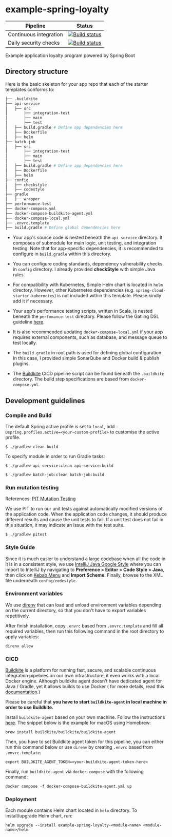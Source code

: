 # example-spring-loyalty

| Pipeline               | Status                                                                                                                                                                   |
|------------------------|--------------------------------------------------------------------------------------------------------------------------------------------------------------------------|
| Continuous integration | [![Build status](https://badge.buildkite.com/889411af93ce4fb117084d8cd0a0c6dd38603bc151279d5b1a.svg)](https://buildkite.com/raksit31667/example-spring-loyalty)          |
| Daily security checks  | [![Build status](https://badge.buildkite.com/c60bd219502a8001bdff738372fc205f3fc38ec895471be532.svg)](https://buildkite.com/raksit31667/example-spring-loyalty-security) |

Example application loyalty program powered by Spring Boot

## Directory structure

Here is the basic skeleton for your app repo that each of the starter templates conforms to:

```bash
├── .buildkite
├── api-service
│   ├── src
│       ├── integration-test
│       ├── main
│       ├── test
│   ├── build.gradle # Define app dependencies here
│   ├── Dockerfile
│   ├── helm
├── batch-job
│   ├── src
│       ├── integration-test
│       ├── main
│       ├── test
│   ├── build.gradle # Define app dependencies here
│   ├── Dockerfile
│   ├── helm
├── config
│   ├── checkstyle
│   ├── codestyle
├── gradle
│   ├── wrapper
├── performance-test
├── docker-compose.yml
├── docker-compose-buildkite-agent.yml
├── docker-compose-local.yml
├── .envrc.template
├── build.gradle # Define global dependencies here
```

- Your app's source code is nested beneath the `api-service` directory. It composes of submodule for
  main logic, unit testing, and integration testing. Note that for app-specific dependencies, it is
  recommended to configure in `build.gradle` within this directory.

- You can configure coding standards, dependency vulnerability checks in `config` directory. I
  already provided **checkStyle** with simple Java rules.

- For compatibility with Kubernetes, Simple Helm chart is located in `helm` directory. However,
  other Kubernetes dependencies (e.g. `spring-cloud-starter-kubernetes`) is not included within this
  template. Please kindly add it if necessary.

- Your app's performance testing scripts, written in Scala, is nested beneath the `perfomance-test`
  directory. Please follow the Gatling DSL guideline [here](https://gatling.io/docs/current/).

- It is also recommended updating `docker-compose-local.yml` if your app requires external
  components, such as database, and message queue to test locally.

- The `build.gradle` in root path is used for defining global configuration. In this case, I
  provided simple SonarQube and Docker build & publish plugins.

- The [Buildkite](https://buildkite.com/) CICD pipeline script can be found beneath the `.buildkite`
  directory. The build step specifications are based from `docker-compose.yml`.

## Development guidelines

### Compile and Build

The default Spring active profile is set to `local`,
add `-Dspring.profiles.active=<your-custom-profile>`
to customise the active profile.

```
$ ./gradlew clean build
```

To specify module in order to run Gradle tasks:

```
$ ./gradlew api-service:clean api-service:build

$ ./gradlew batch-job:clean batch-job:build
```

### Run mutation testing

References: [PIT Mutation Testing](https://pitest.org/)

We use PIT to run our unit tests against automatically modified versions of the application code.
When the application code changes, it should produce different results and cause the unit tests to
fail. If a unit test does not fail in this situation, it may indicate an issue with the test suite.

```
$ ./gradlew pitest
```

### Style Guide

Since it is much easier to understand a large codebase when all the code in it is in a consistent
style, we use [IntelliJ Java Google Style](https://google.github.io/styleguide/) where you can
import to IntelliJ by navigating to **Preference > Editor > Code Style > Java**, then click
on [Kebab Menu](https://thenounproject.com/term/kebab-menu/198755/) and **Import Scheme**. Finally,
browse to the XML file underneath `config/codestyle`.

### Environment variables

We use [direnv](https://direnv.net/) that can load and unload environment variables depending on the
current directory, so that you don't have to export variables repetitively.

After finish installation, copy `.envrc` based from `.envrc.template` and fill all required
variables, then run this following command in the root directory to apply variables:

```
direnv allow
```

### CICD

[Buildkite](https://buildkite.com/) is a platform for running fast, secure, and scalable continuous
integration pipelines on our own infrastructure, it even works with a local Docker engine. Although
buildkite agent doesn't have dedicated agent for Java / Gradle, yet it allows builds to use Docker (
for more details, read
this [documentation](https://buildkite.com/docs/agent/v3/docker#allowing-builds-to-use-docker).)

Please be careful that **you have to start `buildkite-agent` in local machine in order to use
Buildkite.**

Install `buildkite-agent` based on your own machine. Follow the
instructions [here](https://buildkite.com/docs/agent/v3/installation). The snippet below is the
example for macOS using Homebrew:

```
brew install buildkite/buildkite/buildkite-agent
```

Then, you have to set Buildkite agent token for this pipeline, you can either run this command below
or use `direnv` by creating `.envrc` based from `.envrc.template`:

```
export BUILDKITE_AGENT_TOKEN=<your-buildkite-agent-token-here>
```

Finally, run `buildkite-agent` via `docker-compose` with the following command:

```
docker compose -f docker-compose-buildkite-agent.yml up
```

### Deployment

Each module contains Helm chart located in `helm` directory. To install/upgrade Helm chart, run:

```
helm upgrade --install example-spring-loyalty-<module-name> <module-name>/helm
```